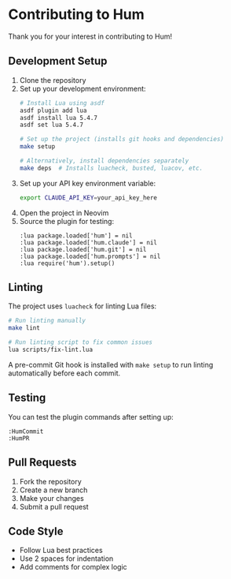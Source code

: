 # Contributing to Hum

Thank you for your interest in contributing to Hum!

## Development Setup

1. Clone the repository
2. Set up your development environment:
   ```bash
   # Install Lua using asdf
   asdf plugin add lua
   asdf install lua 5.4.7
   asdf set lua 5.4.7
   
   # Set up the project (installs git hooks and dependencies)
   make setup
   
   # Alternatively, install dependencies separately
   make deps  # Installs luacheck, busted, luacov, etc.
   ```
3. Set up your API key environment variable:
   ```bash
   export CLAUDE_API_KEY=your_api_key_here
   ```
4. Open the project in Neovim
5. Source the plugin for testing:
   ```vim
   :lua package.loaded['hum'] = nil
   :lua package.loaded['hum.claude'] = nil
   :lua package.loaded['hum.git'] = nil
   :lua package.loaded['hum.prompts'] = nil
   :lua require('hum').setup()
   ```

## Linting

The project uses `luacheck` for linting Lua files:

```bash
# Run linting manually
make lint

# Run linting script to fix common issues
lua scripts/fix-lint.lua
```

A pre-commit Git hook is installed with `make setup` to run linting automatically before each commit.

## Testing

You can test the plugin commands after setting up:

```vim
:HumCommit
:HumPR
```

## Pull Requests

1. Fork the repository
2. Create a new branch
3. Make your changes
4. Submit a pull request

## Code Style

- Follow Lua best practices
- Use 2 spaces for indentation
- Add comments for complex logic